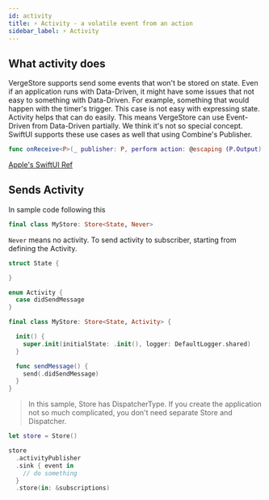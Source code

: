 ```yaml
---
id: activity
title: ⚡️ Activity - a volatile event from an action
sidebar_label: ⚡️ Activity
---
```


## What activity does

VergeStore supports send some events that won't be stored on state.
Even if an application runs with Data-Driven, it might have some issues that not easy to something with Data-Driven.
For example, something that would happen with the timer's trigger. This case is not easy with expressing state.
Activity helps that can do easily.
This means VergeStore can use Event-Driven from Data-Driven partially.
We think it's not so special concept. SwiftUI supports these use cases as well that using Combine's Publisher.

```swift
func onReceive<P>(_ publisher: P, perform action: @escaping (P.Output) -> Void) -> some View where P : Publisher, P.Failure == Never
```

[Apple's SwiftUI Ref](<[https://developer.apple.com/documentation/swiftui/view/3365935-onreceive](https://developer.apple.com/documentation/swiftui/view/3365935-onreceive)>)

## Sends Activity

In sample code following this

```swift
final class MyStore: Store<State, Never>
```

`Never` means no activity.
To send activity to subscriber, starting from defining the Activity.

```swift
struct State {

}

enum Activity {
  case didSendMessage
}

final class MyStore: Store<State, Activity> {

  init() {
    super.init(initialState: .init(), logger: DefaultLogger.shared)
  }

  func sendMessage() {
    send(.didSendMessage)
  }
}
```

> In this sample, Store has DispatcherType. If you create the application not so much complicated, you don't need separate Store and Dispatcher.

```swift
let store = Store()

store
  .activityPublisher
  .sink { event in
    // do something
  }
  .store(in: &subscriptions)
```
